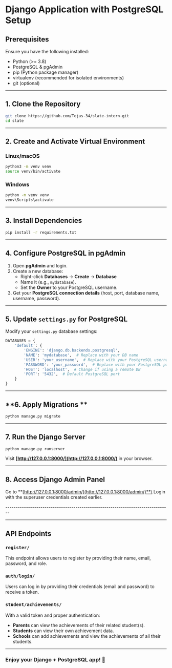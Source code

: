 # Django Application with PostgreSQL Setup

## **Prerequisites**

Ensure you have the following installed:

- Python (>= 3.8)
- PostgreSQL & pgAdmin
- pip (Python package manager)
- virtualenv (recommended for isolated environments)
- git (optional)

---

## **1. Clone the Repository**

```bash
git clone https://github.com/Tejas-34/slate-intern.git
cd slate
```

---

## **2. Create and Activate Virtual Environment**

### **Linux/macOS**

```bash
python3 -m venv venv  
source venv/bin/activate  
```

### **Windows**

```bash
python -m venv venv  
venv\Scripts\activate  
```

---

## **3. Install Dependencies**

```bash
pip install -r requirements.txt
```

---

## **4. Configure PostgreSQL in pgAdmin**

1. Open **pgAdmin** and login.
2. Create a new database:
   - Right-click **Databases** → **Create** → **Database**
   - Name it (e.g., `mydatabase`).
   - Set the **Owner** to your PostgreSQL username.
3. Get your **PostgreSQL connection details** (host, port, database name, username, password).

---

## **5. Update ********************************************************************************`settings.py`******************************************************************************** for PostgreSQL**

Modify your `settings.py` database settings:

```python
DATABASES = {
    'default': {
        'ENGINE': 'django.db.backends.postgresql',
        'NAME': 'mydatabase',  # Replace with your DB name
        'USER': 'your_username',  # Replace with your PostgreSQL username
        'PASSWORD': 'your_password',  # Replace with your PostgreSQL password
        'HOST': 'localhost',  # Change if using a remote DB
        'PORT': '5432',  # Default PostgreSQL port
    }
}
```

---

## **6. Apply Migrations **

```bash
python manage.py migrate  
```

---

## **7. Run the Django Server**

```bash
python manage.py runserver  
```

Visit **[http://127.0.0.1:8000/](http://127.0.0.1:8000/)** in your browser.

---

## **8. Access Django Admin Panel**

Go to **[http://127.0.0.1:8000/admin/](http://127.0.0.1:8000/admin/)**\
Login with the superuser credentials created earlier.

\--------------------------------------------------------------------------------


---

## API Endpoints

### `register/`
This endpoint allows users to register by providing their name, email, password, and role.

### `auth/login/`
Users can log in by providing their credentials (email and password) to receive a token.

### `student/achievements/`
With a valid token and proper authentication:

- **Parents** can view the achievements of their related student(s).
- **Students** can view their own achievement data.
- **Schools** can add achievements and view the achievements of all their students.

---

### **Enjoy your Django + PostgreSQL app! 🚀**
